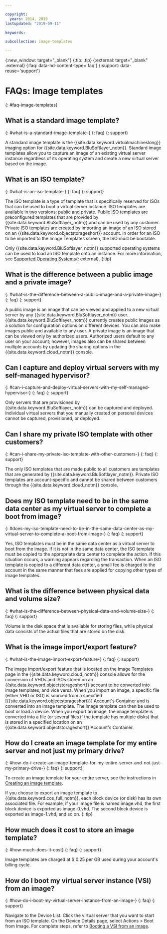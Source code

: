 ```yaml
---

copyright:
  years: 2014, 2019
lastupdated: "2019-09-11"

keywords:

subcollection: image-templates

---
```



{:new_window: target="_blank"}
{:tip: .tip}
{:external: target="_blank" .external}
{:faq: data-hd-content-type='faq'}
{:support: data-reuse='support'}

# FAQs: Image templates
{: #faq-image-templates}

## What is a standard image template?
{: #what-is-a-standard-image-template-}
{: faq}
{: support}

A standard image template is the {{site.data.keyword.virtualmachineslong}} imaging option for {{site.data.keyword.BluSoftlayer_notm}}. Standard image templates allow you to capture an image of an existing virtual server instance regardless of its operating system and create a new virtual server based on the image.

## What is an ISO template?
{: #what-is-an-iso-template-}
{: faq}
{: support}

The ISO template is a type of template that is specifically reserved for ISOs that can be used to boot a virtual server instance. ISO templates are available in two versions: public and private. Public ISO templates are preconfigured templates that are provided by {{site.data.keyword.BluSoftlayer_notm}} and can be used by any customer. Private ISO templates are created by importing an image of an ISO stored on an {{site.data.keyword.objectstorageshort}} account. In order for an ISO to be imported to the Image Templates screen, the ISO must be bootable.

Only {{site.data.keyword.BluSoftlayer_notm}} supported operating systems can be used to load an ISO template onto an instance. For more information, see [Supported Operating Systems](https://www.ibm.com/cloud/server-software){: external}.
{:tip}

## What is the difference between a public image and a private image?
{: #what-is-the-difference-between-a-public-image-and-a-private-image-}
{: faq}
{: support}

A public image is an image that can be viewed and applied to a new virtual server by any {{site.data.keyword.BluSoftlayer_notm}} user. {{site.data.keyword.BluSoftlayer_notm}} currently creates public images as a solution for configuration options on different devices. You can also make images public and available to any user. A private image is an image that can be viewed only by authorized users. Authorized users default to any user on your account; however, images also can be shared between multiple accounts by updating the sharing options in the {{site.data.keyword.cloud_notm}} console.

## Can I capture and deploy virtual servers with my self-managed hypervisor?
{: #can-i-capture-and-deploy-virtual-servers-with-my-self-managed-hypervisor-}
{: faq}
{: support}

Only servers that are provisioned by {{site.data.keyword.BluSoftlayer_notm}} can be captured and deployed. Individual virtual servers that you manually created on personal devices cannot be captured, provisioned, or deployed.

## Can I share my private ISO template with other customers?
{: #can-i-share-my-private-iso-template-with-other-customers-}
{: faq}
{: support}

The only ISO templates that are made public to all customers are templates that are generated by {{site.data.keyword.BluSoftlayer_notm}}. Private ISO templates are account-specific and cannot be shared between customers through the {{site.data.keyword.cloud_notm}} console.

## Does my ISO template need to be in the same data center as my virtual server to complete a boot from image?
{: #does-my-iso-template-need-to-be-in-the-same-data-center-as-my-virtual-server-to-complete-a-boot-from-image-}
{: faq}
{: support}

Yes, ISO templates must be in the same data center as a virtual server to boot from the image. If it is not in the same data center, the ISO template must be copied to the appropriate data center to complete the action. If this situation occurs, a warning appears regarding the transaction. When an ISO template is copied to a different data center, a small fee is charged to the account in the same manner that fees are applied for copying other types of image templates.

## What is the difference between physical data and volume size?
{: #what-is-the-difference-between-physical-data-and-volume-size-}
{: faq}
{: support}

Volume is the disk space that is available for storing files, while physical data consists of the actual files that are stored on the disk.

## What is the image import/export feature?
{: #what-is-the-image-import-export-feature-}
{: faq}
{: support}

The image import/export feature that is located on the Image Templates page in the {{site.data.keyword.cloud_notm}} console allows for the conversion of VHDs and ISOs stored on an {{site.data.keyword.objectstorageshort}} account to be converted into image templates, and vice versa. When you import an image, a specific file (either VHD or ISO) is sourced from a specified [{{site.data.keyword.objectstorageshort}}] Account's Container and is converted into an image template. The image template can then be used to boot or load a device. When you export an image, the image template is converted into a file (or several files if the template has multiple disks) that is stored in a specified location on an {{site.data.keyword.objectstorageshort}} Account's Container.

## How do I create an image template for my entire server and not just my primary drive?
{: #how-do-i-create-an-image-template-for-my-entire-server-and-not-just-my-primary-drive-}
{: faq}
{: support}

To create an image template for your entire server, see the instructions in [Creating an image template](/docs/infrastructure/image-templates?topic=image-templates-creating-an-image-template#creating-an-image-template).

If you choose to export an image template to {{site.data.keyword.cos_full_notm}}, each block device (or disk) has its own associated file. For example, if your image file is named image.vhd, the first block device is exported as image-0.vhd. The second block device is exported as image-1.vhd, and so on.
{: tip}

## How much does it cost to store an image template?
{: #how-much-does-it-cost}
{: faq}
{: support}

Image templates are charged at $ 0.25 per GB used during your account's billing cycle.

## How do I boot my virtual server instance (VSI) from an image?
{: #how-do-i-boot-my-virtual-server-instance-from-an-image-}
{: faq}
{: support}

Navigate to the Device List. Click the virtual server that you want to start from an ISO template. On the Device Details page, select Actions > Boot from Image.
For complete steps, refer to [Booting a VSI from an image](/docs/image-templates?topic=image-templates-booting-a-vsi-from-an-image).
